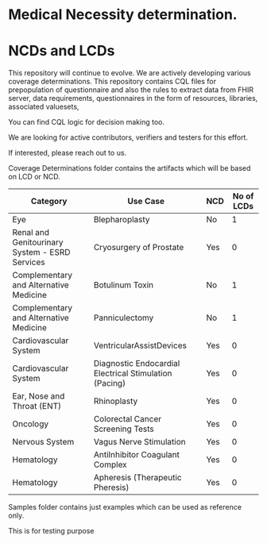 # Medical Necessity determination.
# NCDs and LCDs

This repository will continue to evolve. We are actively developing various coverage determinations. This repository contains CQL files for prepopulation of questionnaire and also the rules to extract data from FHIR server, data requirements, questionnaires in the form of resources, libraries, associated valuesets, 

You can find CQL logic for decision making too.

We are looking for active contributors, verifiers and testers for this effort.

If interested, please reach out to us. 

Coverage Determinations folder contains the artifacts which will be based on LCD or NCD.

Category|Use Case|NCD|No of LCDs
--------|--------|---|----------
Eye|Blepharoplasty|No|1
Renal and Genitourinary System - ESRD Services|Cryosurgery of Prostate|Yes|0
Complementary and Alternative Medicine|Botulinum Toxin|No|1
Complementary and Alternative Medicine|Panniculectomy|No|1
Cardiovascular System|VentricularAssistDevices|Yes|0
Cardiovascular System|Diagnostic Endocardial Electrical Stimulation (Pacing)|Yes|0
Ear, Nose and Throat (ENT)|Rhinoplasty|Yes|0
Oncology|Colorectal Cancer Screening Tests|Yes|0
Nervous System|Vagus Nerve Stimulation|Yes|0
Hematology|AntiInhibitor Coagulant Complex|Yes|0
Hematology|Apheresis (Therapeutic Pheresis)|Yes|0


Samples folder contains just examples which can be used as reference only.

This is for testing purpose